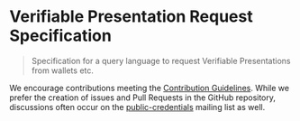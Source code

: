 # Verifiable Presentation Request Specification

> Specification for a query language to request Verifiable Presentations from wallets etc.

We encourage contributions meeting the
[Contribution Guidelines](CONTRIBUTING.md). While we prefer the creation of
issues and Pull Requests in the GitHub repository, discussions often occur on the
[public-credentials](http://lists.w3.org/Archives/Public/public-credentials/)
mailing list as well.
